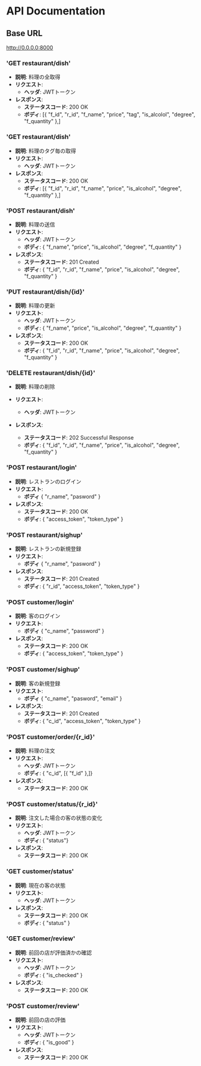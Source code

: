 

# API Documentation

## Base URL
http://0.0.0.0:8000

### 'GET restaurant/dish'
- **説明**: 料理の全取得
- **リクエスト**:
    - **ヘッダ**: JWTトークン 
- **レスポンス**: 
    - **ステータスコード**: 200 OK
    - **ボディ**:
        [{
            "f_id", "r_id", "f_name", "price", "tag", "is_alcolol", "degree", "f_quantity"
        },]

### 'GET restaurant/dish'
- **説明**: 料理のタグ毎の取得
- **リクエスト**:
    - **ヘッダ**: JWTトークン 
- **レスポンス**: 
    - **ステータスコード**: 200 OK
    - **ボディ**:
        [{
            "f_id", "r_id", "f_name", "price", "is_alcohol", "degree", "f_quantity"
        },]

### 'POST restaurant/dish'
- **説明**: 料理の送信
- **リクエスト**:
    - **ヘッダ**: JWTトークン 
    - **ボディ**:
        {
            "f_name", "price", "is_alcohol", "degree", "f_quantity"
        }
- **レスポンス**: 
    - **ステータスコード**: 201 Created
    - **ボディ**:
        {
            "f_id", "r_id", "f_name", "price", "is_alcohol", "degree", "f_quantity"
        }

### 'PUT restaurant/dish/{id}'
- **説明**: 料理の更新
- **リクエスト**:
    - **ヘッダ**: JWTトークン 
    - **ボディ**:
        {
            "f_name", "price", "is_alcohol", "degree", "f_quantity"
        }
- **レスポンス**: 
    - **ステータスコード**: 200 OK
    - **ボディ**:
        {
            "f_id", "r_id", "f_name", "price", "is_alcohol", "degree", "f_quantity"
        }

### 'DELETE restaurant/dish/{id}'
- **説明**: 料理の削除
- **リクエスト**:
    - **ヘッダ**: JWTトークン 

- **レスポンス**: 
    - **ステータスコード**: 202 Successful Response
    - **ボディ**:
        {
            "f_id", "r_id", "f_name", "price", "is_alcohol", "degree", "f_quantity"
        }

### 'POST restaurant/login'
- **説明**: レストランのログイン
- **リクエスト**:
    - **ボディ**
        {
            "r_name",  "pasword"
        }
- **レスポンス**: 
    - **ステータスコード**: 200 OK
    - **ボディ**:
        {
            "access_token", "token_type"
        }
    
### 'POST restaurant/sighup'
- **説明**: レストランの新規登録
- **リクエスト**:
    - **ボディ**
        {
            "r_name", "pasword"
        }
- **レスポンス**: 
    - **ステータスコード**: 201 Created
    - **ボディ**:
        {
            "r_id", "access_token", "token_type"
        }

### 'POST customer/login'
- **説明**: 客のログイン
- **リクエスト**:
    - **ボディ**
        {
            "c_name", "password"
        }
- **レスポンス**: 
    - **ステータスコード**: 200 OK
    - **ボディ**:
        {
            "access_token", "token_type"
        }
    
### 'POST customer/sighup'
- **説明**: 客の新規登録
- **リクエスト**:
    - **ボディ**
        {
            "c_name", "pasword", "email"
        }
- **レスポンス**: 
    - **ステータスコード**: 201 Created
    - **ボディ**:
        {
            "c_id", "access_token", "token_type"
        }

### 'POST customer/order/{r_id}'
- **説明**: 料理の注文
- **リクエスト**:
    - **ヘッダ**: JWTトークン 
    - **ボディ**:
        {
            "c_id", 
            [{
            "f_id"
        },]}
- **レスポンス**: 
    - **ステータスコード**: 200 OK

### 'POST customer/status/{r_id}'
- **説明**: 注文した場合の客の状態の変化
- **リクエスト**:
    - **ヘッダ**: JWTトークン 
    - **ボディ**:
        {
            "status"}
- **レスポンス**: 
    - **ステータスコード**: 200 OK

### 'GET customer/status'
- **説明**: 現在の客の状態
- **リクエスト**:
    - **ヘッダ**: JWTトークン 
- **レスポンス**: 
    - **ステータスコード**: 200 OK
    - **ボディ**: 
        {
            "status"
        }

### 'GET customer/review'
- **説明**: 前回の店が評価済かの確認
- **リクエスト**:
    - **ヘッダ**: JWTトークン 
    - **ボディ**:
        {
            "is_checked"
        }
- **レスポンス**: 
    - **ステータスコード**: 200 OK

### 'POST customer/review'
- **説明**: 前回の店の評価
- **リクエスト**:
    - **ヘッダ**: JWTトークン 
    - **ボディ**:
        {
            "is_good"
        }
- **レスポンス**: 
    - **ステータスコード**: 200 OK
